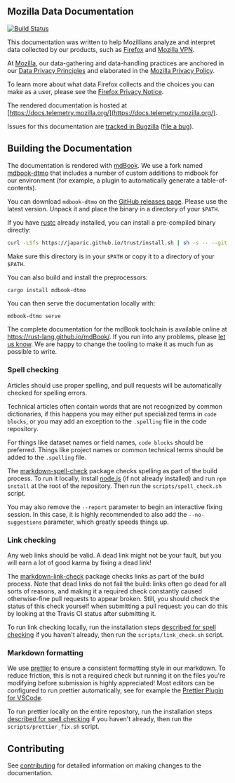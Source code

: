 ## Mozilla Data Documentation

[![Build Status](https://github.com/mozilla/data-docs/workflows/Build/badge.svg)](https://github.com/mozilla/data-docs/actions?query=workflow%3ABuild)

This documentation was written to help Mozillians analyze and interpret data collected by our products, such as [Firefox](https://www.mozilla.org/firefox) and [Mozilla VPN](https://www.mozilla.org/products/vpn/).

At [Mozilla](https://www.mozilla.org), our data-gathering and data-handling
practices are anchored in our
[Data Privacy Principles](https://www.mozilla.org/en-US/privacy/principles/)
and elaborated in the [Mozilla Privacy Policy](https://www.mozilla.org/en-US/privacy/).

To learn more about what data Firefox collects and the choices you can make
as a user, please see the [Firefox Privacy Notice](https://www.mozilla.org/en-US/privacy/firefox/).

The rendered documentation is hosted at [https://docs.telemetry.mozilla.org/](https://docs.telemetry.mozilla.org/).

Issues for this documentation are [tracked in Bugzilla][docszilla] ([file a bug]).

[docszilla]: https://bugzilla.mozilla.org/buglist.cgi?product=Data%20Platform%20and%20Tools&component=Documentation%20and%20Knowledge%20Repo%20%28RTMO%29&resolution=---
[file a bug]: https://bugzilla.mozilla.org/enter_bug.cgi?component=Documentation%20and%20Knowledge%20Repo%20(RTMO)&product=Data%20Platform%20and%20Tools

## Building the Documentation

The documentation is rendered with [mdBook](https://github.com/rust-lang/mdBook).
We use a fork named [mdbook-dtmo](https://github.com/badboy/mdbook-dtmo) that includes a number of custom additions to mdbook for our environment
(for example, a plugin to automatically generate a table-of-contents).

You can download `mdbook-dtmo` on the [GitHub releases page](https://github.com/badboy/mdbook-dtmo/releases).
Please use the latest version.
Unpack it and place the binary in a directory of your `$PATH`.

If you have [rustc](https://www.rust-lang.org/) already installed, you can install a pre-compiled binary directly:

```bash
curl -LSfs https://japaric.github.io/trust/install.sh | sh -s -- --git badboy/mdbook-dtmo
```

Make sure this directory is in your `$PATH` or copy it to a directory of your `$PATH`.

You can also build and install the preprocessors:

```bash
cargo install mdbook-dtmo
```

You can then serve the documentation locally with:

```
mdbook-dtmo serve
```

The complete documentation for the mdBook toolchain is available online at <https://rust-lang.github.io/mdBook/>.
If you run into any problems, please [let us know](https://docs.telemetry.mozilla.org/concepts/getting_help.html). We are happy to change the tooling to make it as much fun as possible to write.

### Spell checking

Articles should use proper spelling, and pull requests will be automatically checked for spelling
errors.

Technical articles often contain words that are not recognized by common dictionaries, if this
happens you may either put specialized terms in `code blocks`, or you may add an exception to
the `.spelling` file in the code repository.

For things like dataset names or field names, `code blocks` should be preferred. Things like
project names or common technical terms should be added to the `.spelling` file.

The [markdown-spell-check](https://www.npmjs.com/package/markdown-spellcheck) package checks spelling as part of the build process. To run it locally, install [node.js](https://nodejs.org/en/) (if not already installed) and run `npm install` at the root of the repository. Then run the `scripts/spell_check.sh` script.

You may also remove the `--report` parameter to begin an interactive fixing session. In this
case, it is highly recommended to also add the `--no-suggestions` parameter, which greatly
speeds things up.

### Link checking

Any web links should be valid. A dead link might not be your fault, but you will earn a lot of good karma by fixing a dead link!

The [markdown-link-check](https://www.npmjs.com/package/markdown-link-check) package checks links as part of the build process. Note that dead links do not fail the build: links often go dead for all sorts of reasons, and making it a required check constantly caused otherwise-fine pull requests to appear broken. Still, you should check the status of this check yourself when submitting a pull request: you can do this by looking at the Travis CI status after submitting it.

To run link checking locally, run the installation steps [described for spell checking](#spell-checking) if you haven't already, then run the `scripts/link_check.sh` script.

### Markdown formatting

We use [prettier](https://prettier.io) to ensure a consistent formatting style in our markdown.
To reduce friction, this is not a required check but running it on the files
you're modifying before submission is highly appreciated!
Most editors can be configured to run prettier automatically,
see for example the
[Prettier Plugin for VSCode](https://marketplace.visualstudio.com/items?itemName=esbenp.prettier-vscode).

To run prettier locally on the entire repository, run the installation steps
[described for spell checking](#spell-checking) if you haven't already, then
run the `scripts/prettier_fix.sh` script.

## Contributing

See [contributing](https://docs.telemetry.mozilla.org/contributing/index.html) for detailed information on making changes to the documentation.
